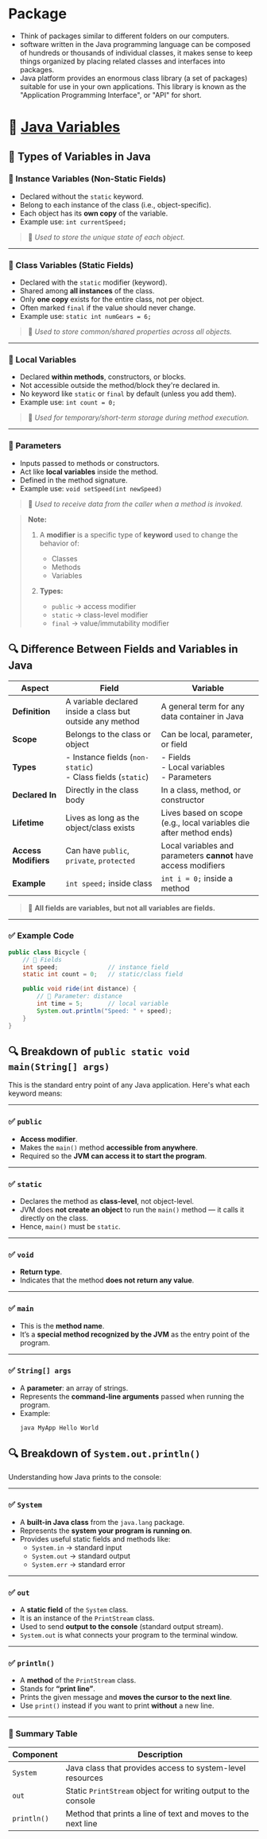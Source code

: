 # Package

- Think of packages similar to different folders on our computers.
- software written in the Java programming language can be composed of hundreds or thousands of individual classes, it makes sense to keep things organized by placing related classes and interfaces into packages.
- Java platform provides an enormous class library (a set of packages) suitable for use in your own applications. This library is known as the "Application Programming Interface", or "API" for short.

#  🔗 [Java Variables ](https://dev.java/learn/language-basics/variables/#creating)
## 📘 Types of Variables in Java

### 🔹 Instance Variables (Non-Static Fields)
- Declared without the `static` keyword.
- Belong to each instance of the class (i.e., object-specific).
- Each object has its **own copy** of the variable.
- Example use: `int currentSpeed;`

> 🧠 *Used to store the unique state of each object.*

---

### 🔹 Class Variables (Static Fields)
- Declared with the `static` modifier (keyword).
- Shared among **all instances** of the class.
- Only **one copy** exists for the entire class, not per object.
- Often marked `final` if the value should never change.
- Example use: `static int numGears = 6;`

> 🧠 *Used to store common/shared properties across all objects.*

---

### 🔹 Local Variables
- Declared **within methods**, constructors, or blocks.
- Not accessible outside the method/block they're declared in.
- No keyword like `static` or `final` by default (unless you add them).
- Example use: `int count = 0;`

> 🧠 *Used for temporary/short-term storage during method execution.*

---

### 🔹 Parameters
- Inputs passed to methods or constructors.
- Act like **local variables** inside the method.
- Defined in the method signature.
- Example use: `void setSpeed(int newSpeed)`

> 🧠 *Used to receive data from the caller when a method is invoked.*


> **Note:**
>
> 1. A **modifier** is a specific type of **keyword** used to change the behavior of:
>    - Classes
>    - Methods
>    - Variables
>
> 2. **Types:**
>    - `public` → access modifier
>    - `static` → class-level modifier
>    - `final` → value/immutability modifier


## 🔍 Difference Between Fields and Variables in Java

| Aspect              | Field                                                     | Variable                                                   |
|---------------------|-----------------------------------------------------------|-------------------------------------------------------------|
| **Definition**       | A variable declared inside a class but outside any method | A general term for any data container in Java               |
| **Scope**            | Belongs to the class or object                            | Can be local, parameter, or field                           |
| **Types**            | - Instance fields (`non-static`)<br>- Class fields (`static`) | - Fields<br>- Local variables<br>- Parameters               |
| **Declared In**      | Directly in the class body                                | In a class, method, or constructor                          |
| **Lifetime**         | Lives as long as the object/class exists                  | Lives based on scope (e.g., local variables die after method ends) |
| **Access Modifiers** | Can have `public`, `private`, `protected`                | Local variables and parameters **cannot** have access modifiers |
| **Example**          | `int speed;` inside class                                 | `int i = 0;` inside a method                                |

> 🧠 **All fields are variables, but not all variables are fields.**

---

### ✅ Example Code

```java
public class Bicycle {
    // 🔹 Fields
    int speed;              // instance field
    static int count = 0;   // static/class field

    public void ride(int distance) {
        // 🔸 Parameter: distance
        int time = 5;       // local variable
        System.out.println("Speed: " + speed);
    }
}
```

## 🔍 Breakdown of `public static void main(String[] args)`

This is the standard entry point of any Java application. Here's what each keyword means:

---

### ✅ `public`
- **Access modifier**.
- Makes the `main()` method **accessible from anywhere**.
- Required so the **JVM can access it to start the program**.

---

### ✅ `static`
- Declares the method as **class-level**, not object-level.
- JVM does **not create an object** to run the `main()` method — it calls it directly on the class.
- Hence, `main()` must be `static`.

---

### ✅ `void`
- **Return type**.
- Indicates that the method **does not return any value**.

---

### ✅ `main`
- This is the **method name**.
- It’s a **special method recognized by the JVM** as the entry point of the program.

---

### ✅ `String[] args`
- A **parameter**: an array of strings.
- Represents the **command-line arguments** passed when running the program.
- Example:
  ```bash
  java MyApp Hello World


## 🔍 Breakdown of `System.out.println()`

Understanding how Java prints to the console:

---

### ✅ `System`
- A **built-in Java class** from the `java.lang` package.
- Represents the **system your program is running on**.
- Provides useful static fields and methods like:
    - `System.in` → standard input
    - `System.out` → standard output
    - `System.err` → standard error

---

### ✅ `out`
- A **static field** of the `System` class.
- It is an instance of the `PrintStream` class.
- Used to send **output to the console** (standard output stream).
- `System.out` is what connects your program to the terminal window.

---

### ✅ `println()`
- A **method** of the `PrintStream` class.
- Stands for **“print line”**.
- Prints the given message and **moves the cursor to the next line**.
- Use `print()` instead if you want to print **without** a new line.

---

### 🧠 Summary Table

| Component       | Description                                                       |
|------------------|-------------------------------------------------------------------|
| `System`         | Java class that provides access to system-level resources         |
| `out`            | Static `PrintStream` object for writing output to the console     |
| `println()`      | Method that prints a line of text and moves to the next line      |
